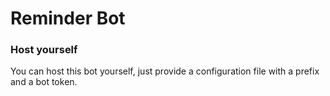# Reminder Bot
### Host yourself
You can host this bot yourself, just provide a configuration file with a prefix and a bot token.
